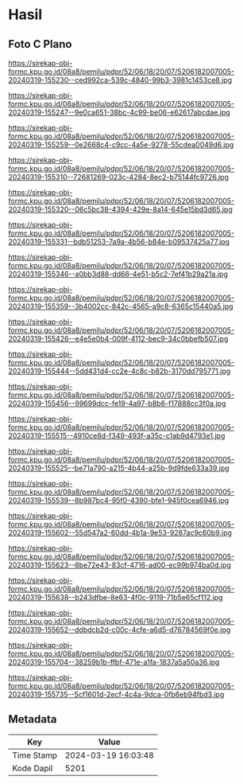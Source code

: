 # Hasil

## Foto C Plano

https://sirekap-obj-formc.kpu.go.id/08a8/pemilu/pdpr/52/06/18/20/07/5206182007005-20240319-155230--ced992ca-539c-4840-99b3-3981c1453ce8.jpg

https://sirekap-obj-formc.kpu.go.id/08a8/pemilu/pdpr/52/06/18/20/07/5206182007005-20240319-155247--9e0ca651-38bc-4c99-be06-e62617abcdae.jpg

https://sirekap-obj-formc.kpu.go.id/08a8/pemilu/pdpr/52/06/18/20/07/5206182007005-20240319-155259--0e2668c4-c9cc-4a5e-9278-55cdea0049d6.jpg

https://sirekap-obj-formc.kpu.go.id/08a8/pemilu/pdpr/52/06/18/20/07/5206182007005-20240319-155310--72681269-023c-4284-8ec2-b75144fc9726.jpg

https://sirekap-obj-formc.kpu.go.id/08a8/pemilu/pdpr/52/06/18/20/07/5206182007005-20240319-155320--06c5bc38-4394-429e-8a14-645e15bd3d65.jpg

https://sirekap-obj-formc.kpu.go.id/08a8/pemilu/pdpr/52/06/18/20/07/5206182007005-20240319-155331--bdb51253-7a9a-4b56-b84e-b09537425a77.jpg

https://sirekap-obj-formc.kpu.go.id/08a8/pemilu/pdpr/52/06/18/20/07/5206182007005-20240319-155346--a0bb3d88-dd66-4e51-b5c2-7ef41b29a21a.jpg

https://sirekap-obj-formc.kpu.go.id/08a8/pemilu/pdpr/52/06/18/20/07/5206182007005-20240319-155359--3b4002cc-842c-4565-a9c8-6365c15440a5.jpg

https://sirekap-obj-formc.kpu.go.id/08a8/pemilu/pdpr/52/06/18/20/07/5206182007005-20240319-155426--e4e5e0b4-009f-4112-bec9-34c0bbefb507.jpg

https://sirekap-obj-formc.kpu.go.id/08a8/pemilu/pdpr/52/06/18/20/07/5206182007005-20240319-155444--5dd431d4-cc2e-4c8c-b82b-3170dd795771.jpg

https://sirekap-obj-formc.kpu.go.id/08a8/pemilu/pdpr/52/06/18/20/07/5206182007005-20240319-155456--99699dcc-fe19-4a97-b8b6-f17888cc3f0a.jpg

https://sirekap-obj-formc.kpu.go.id/08a8/pemilu/pdpr/52/06/18/20/07/5206182007005-20240319-155515--4910ce8d-f349-493f-a35c-c1ab9d4793e1.jpg

https://sirekap-obj-formc.kpu.go.id/08a8/pemilu/pdpr/52/06/18/20/07/5206182007005-20240319-155525--be71a790-a215-4b44-a25b-9d9fde633a39.jpg

https://sirekap-obj-formc.kpu.go.id/08a8/pemilu/pdpr/52/06/18/20/07/5206182007005-20240319-155539--8b987bc4-95f0-4390-bfe1-945f0cea6946.jpg

https://sirekap-obj-formc.kpu.go.id/08a8/pemilu/pdpr/52/06/18/20/07/5206182007005-20240319-155602--55d547a2-60dd-4b1a-9e53-9287ac9c60b9.jpg

https://sirekap-obj-formc.kpu.go.id/08a8/pemilu/pdpr/52/06/18/20/07/5206182007005-20240319-155623--8be72e43-83cf-4716-ad00-ec99b974ba0d.jpg

https://sirekap-obj-formc.kpu.go.id/08a8/pemilu/pdpr/52/06/18/20/07/5206182007005-20240319-155638--b243dfbe-8e63-4f0c-9119-71b5e65cf112.jpg

https://sirekap-obj-formc.kpu.go.id/08a8/pemilu/pdpr/52/06/18/20/07/5206182007005-20240319-155652--ddbdcb2d-c00c-4cfe-a6d5-d76784569f0e.jpg

https://sirekap-obj-formc.kpu.go.id/08a8/pemilu/pdpr/52/06/18/20/07/5206182007005-20240319-155704--38259b1b-ffbf-471e-a1fa-1837a5a50a36.jpg

https://sirekap-obj-formc.kpu.go.id/08a8/pemilu/pdpr/52/06/18/20/07/5206182007005-20240319-155735--5cf1601d-2ecf-4c4a-9dca-0fb6eb94fbd3.jpg


## Metadata

| Key        | Value               |
| ---------- | ------------------- |
| Time Stamp | 2024-03-19 16:03:48 |
| Kode Dapil | 5201                |



